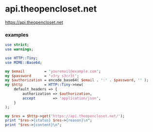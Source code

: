 # api.theopencloset.net #

https://api.theopencloset.net

### examples ###

``` perl
use strict;
use warnings;

use HTTP::Tiny;
use MIME::Base64;

my $email         = 'youremail@example.com';
my $password      = 'v3ry s3cr3t';
my $authorization = encode_base64( $email . ':' . $password, '' );
my $http          = HTTP::Tiny->new(
    default_headers => {
        authorization => $authorization,
        accept        => 'application/json',
    }
);

my $res = $http->get('https://api.theopencloset.net/');
print "$res->{status} $res->{reason}\n";
print "$res->{content}\n";
```
